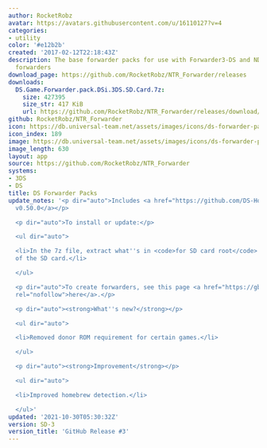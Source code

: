 ```yaml
---
author: RocketRobz
avatar: https://avatars.githubusercontent.com/u/16110127?v=4
categories:
- utility
color: '#e12b2b'
created: '2017-02-12T22:18:43Z'
description: The base forwarder packs for use with Forwarder3-DS and NDSForwarder
  forwarders
download_page: https://github.com/RocketRobz/NTR_Forwarder/releases
downloads:
  DS.Game.Forwarder.pack.DSi.3DS.SD.Card.7z:
    size: 427395
    size_str: 417 KiB
    url: https://github.com/RocketRobz/NTR_Forwarder/releases/download/SD-3/DS.Game.Forwarder.pack.DSi.3DS.SD.Card.7z
github: RocketRobz/NTR_Forwarder
icon: https://db.universal-team.net/assets/images/icons/ds-forwarder-packs.png
icon_index: 189
image: https://db.universal-team.net/assets/images/icons/ds-forwarder-packs.png
image_length: 630
layout: app
source: https://github.com/RocketRobz/NTR_Forwarder
systems:
- 3DS
- DS
title: DS Forwarder Packs
update_notes: '<p dir="auto">Includes <a href="https://github.com/DS-Homebrew/nds-bootstrap/releases/tag/v0.50.0">nds-bootstrap
  v0.50.0</a></p>

  <p dir="auto">To install or update:</p>

  <ul dir="auto">

  <li>In the 7z file, extract what''s in <code>for SD card root</code> to the root
  of the SD card.</li>

  </ul>

  <p dir="auto">To create forwarders, see this page <a href="https://gbatemp.net/threads/nds-forwarder-cias-for-your-home-menu.426174/"
  rel="nofollow">here</a>.</p>

  <p dir="auto"><strong>What''s new?</strong></p>

  <ul dir="auto">

  <li>Removed donor ROM requirement for certain games.</li>

  </ul>

  <p dir="auto"><strong>Improvement</strong></p>

  <ul dir="auto">

  <li>Improved homebrew detection.</li>

  </ul>'
updated: '2021-10-30T05:30:32Z'
version: SD-3
version_title: 'GitHub Release #3'
---
```

